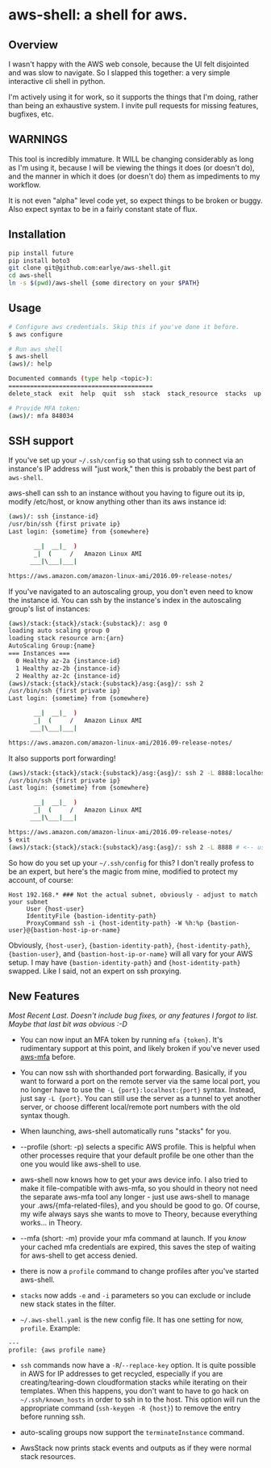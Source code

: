 # aws-shell: a shell for aws.

## Overview

I wasn't happy with the AWS web console, because the UI felt
disjointed and was slow to navigate. So I slapped this together:
a very simple interactive cli shell in python.

I'm actively using it for work, so it supports the things that
I'm doing, rather than being an exhaustive system. I invite
pull requests for missing features, bugfixes, etc.

## WARNINGS

This tool is incredibly immature. It WILL be changing considerably as
long as I'm using it, because I will be viewing the things it does (or
doesn't do), and the manner in which it does (or doesn't do) them as
impediments to my workflow.

It is not even "alpha" level code yet, so expect things to be broken
or buggy. Also expect syntax to be in a fairly constant state of flux.

## Installation

```bash
pip install future
pip install boto3
git clone git@github.com:earlye/aws-shell.git
cd aws-shell
ln -s $(pwd)/aws-shell {some directory on your $PATH}
```

## Usage

```bash
# Configure aws credentials. Skip this if you've done it before.
$ aws configure

# Run aws shell
$ aws-shell
(aws)/: help

Documented commands (type help <topic>):
========================================
delete_stack  exit  help  quit  ssh  stack  stack_resource  stacks  up

# Provide MFA token:
(aws)/: mfa 848034
```

## SSH support

If you've set up your `~/.ssh/config` so that using ssh to connect via an instance's IP
address will "just work," then this is probably the best part of `aws-shell`.

aws-shell can ssh to an instance without you having to figure out its
ip, modify /etc/host, or know anything other than its aws instance id:

```bash
(aws)/: ssh {instance-id}
/usr/bin/ssh {first private ip}
Last login: {sometime} from {somewhere}

       __|  __|_  )
       _|  (     /   Amazon Linux AMI
      ___|\___|___|

https://aws.amazon.com/amazon-linux-ami/2016.09-release-notes/
```

If you've navigated to an autoscaling group, you don't even need to
know the instance id. You can ssh by the instance's index in the
autoscaling group's list of instances:

```bash
(aws)/stack:{stack}/stack:{substack}/: asg 0
loading auto scaling group 0
loading stack resource arn:{arn}
AutoScaling Group:{name}
=== Instances ===
  0 Healthy az-2a {instance-id}
  1 Healthy az-2b {instance-id}
  2 Healthy az-2c {instance-id}
(aws)/stack:{stack}/stack:{substack}/asg:{asg}/: ssh 2
/usr/bin/ssh {first private ip}
Last login: {sometime} from {somewhere}

       __|  __|_  )
       _|  (     /   Amazon Linux AMI
      ___|\___|___|

https://aws.amazon.com/amazon-linux-ami/2016.09-release-notes/
```

It also supports port forwarding!

```bash
(aws)/stack:{stack}/stack:{substack}/asg:{asg}/: ssh 2 -L 8888:localhost:8888
/usr/bin/ssh {first private ip}
Last login: {sometime} from {somewhere}

       __|  __|_  )
       _|  (     /   Amazon Linux AMI
      ___|\___|___|

https://aws.amazon.com/amazon-linux-ami/2016.09-release-notes/
$ exit
(aws)/stack:{stack}/stack:{substack}/asg:{asg}/: ssh 2 -L 8888 # <-- useful shorthand!
```

So how do you set up your `~/.ssh/config` for this? I don't really
profess to be an expert, but here's the magic from mine, modified
to protect my account, of course:

```
Host 192.168.* ### Not the actual subnet, obviously - adjust to match your subnet
     User {host-user}
     IdentityFile {bastion-identity-path}
     ProxyCommand ssh -i {host-identity-path} -W %h:%p {bastion-user}@{bastion-host-ip-or-name}
```

Obviously, `{host-user}`, `{bastion-identity-path}`,
`{host-identity-path}`, `{bastion-user}`, and
`{bastion-host-ip-or-name}` will all vary for your AWS setup. I may
have `{bastion-identity-path}` and `{host-identity-path}`
swapped. Like I said, not an expert on ssh proxying.

## New Features

_Most Recent Last. Doesn't include bug fixes, or any features I forgot
to list. Maybe that last bit was obvious :-D_

* You can now input an MFA token by running `mfa {token}`. It's
rudimentary support at this point, and likely broken if you've
never used [aws-mfa](https://github.com/lonelyplanet/aws-mfa) before.

* You can now ssh with shorthanded port forwarding. Basically, if you
want to forward a port on the remote server via the same local port,
you no longer have to use the `-L {port}:localhost:{port}`
syntax. Instead, just say `-L {port}`. You can still use the server as
a tunnel to yet another server, or choose different local/remote port
numbers with the old syntax though.

* When launching, aws-shell automatically runs "stacks" for you.

* --profile (short: -p) selects a specific AWS profile. This is helpful
when other processes require that your default profile be one other than
the one you would like aws-shell to use.

* aws-shell now knows how to get your aws device info. I also tried to
make it file-compatible with aws-mfa, so you should in theory not need
the separate aws-mfa tool any longer - just use aws-shell to manage your
.aws/{mfa-related-files}, and you should be good to go. Of course, my
wife always says she wants to move to Theory, because everything
works... in Theory.

* --mfa (short: -m) provide your mfa command at launch. If you *know*
your cached mfa credentials are expired, this saves the step of waiting
for aws-shell to get access denied.

* there is now a `profile` command to change profiles after you've 
started aws-shell.

* `stacks` now adds `-e` and `-i` parameters so you can exclude or
include new stack states in the filter.

* `~/.aws-shell.yaml` is the new config file. It has one setting for now,
`profile`. Example:

```
---
profile: {aws profile name}
```

* `ssh` commands now have a `-R`/`--replace-key` option. It is quite
possible in AWS for IP addresses to get recycled, especially if you 
are creating/tearing-down cloudformation stacks while iterating on
their templates. When this happens, you don't want to have to go
hack on `~/.ssh/known_hosts` in order to ssh in to the host. This option
will run the appropriate command (`ssh-keygen -R {host}`) to remove
the entry before running ssh.

* auto-scaling groups now support the `terminateInstance` command.

* AwsStack now prints stack events and outputs as if they were normal stack
resources.
